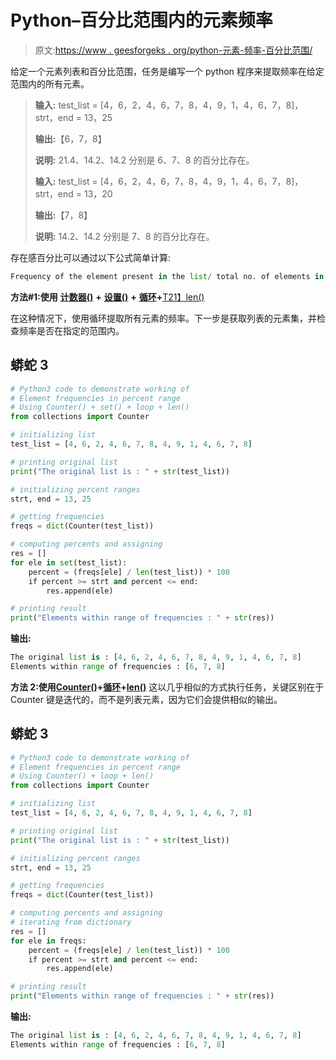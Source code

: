 # Python–百分比范围内的元素频率

> 原文:[https://www . geesforgeks . org/python-元素-频率-百分比范围/](https://www.geeksforgeeks.org/python-element-frequencies-in-percent-range/)

给定一个元素列表和百分比范围，任务是编写一个 python 程序来提取频率在给定范围内的所有元素。

> **输入:** test_list = [4，6，2，4，6，7，8，4，9，1，4，6，7，8]，strt，end = 13，25
> 
> **输出:**【6，7，8】
> 
> **说明:** 21.4、14.2、14.2 分别是 6、7、8 的百分比存在。
> 
> **输入:** test_list = [4，6，2，4，6，7，8，4，9，1，4，6，7，8]，strt，end = 13，20
> 
> **输出:**【7，8】
> 
> **说明:** 14.2、14.2 分别是 7、8 的百分比存在。

存在感百分比可以通过以下公式简单计算:

```py
Frequency of the element present in the list/ total no. of elements in the list
```

**方法#1:使用** [**计数器()**](https://www.geeksforgeeks.org/counters-in-python-set-1/) **+** [**设置()**](https://www.geeksforgeeks.org/python-sets/) **+** [**循环**](https://www.geeksforgeeks.org/loops-in-python/)**+**[T21】len()](https://www.geeksforgeeks.org/python-string-length-len/)

在这种情况下，使用循环提取所有元素的频率。下一步是获取列表的元素集，并检查频率是否在指定的范围内。

## 蟒蛇 3

```py
# Python3 code to demonstrate working of
# Element frequencies in percent range
# Using Counter() + set() + loop + len()
from collections import Counter

# initializing list
test_list = [4, 6, 2, 4, 6, 7, 8, 4, 9, 1, 4, 6, 7, 8]

# printing original list
print("The original list is : " + str(test_list))

# initializing percent ranges
strt, end = 13, 25

# getting frequencies
freqs = dict(Counter(test_list))

# computing percents and assigning
res = []
for ele in set(test_list):
    percent = (freqs[ele] / len(test_list)) * 100
    if percent >= strt and percent <= end:
        res.append(ele)

# printing result
print("Elements within range of frequencies : " + str(res))
```

**输出:**

```py
The original list is : [4, 6, 2, 4, 6, 7, 8, 4, 9, 1, 4, 6, 7, 8]
Elements within range of frequencies : [6, 7, 8]
```

**方法 2:使用**[**Counter()**](https://www.geeksforgeeks.org/counters-in-python-set-1/)**+**[**循环**](https://www.geeksforgeeks.org/loops-in-python/)**+**[**len()**](https://www.geeksforgeeks.org/python-string-length-len/)
这以几乎相似的方式执行任务，关键区别在于 Counter 键是迭代的，而不是列表元素，因为它们会提供相似的输出。

## 蟒蛇 3

```py
# Python3 code to demonstrate working of
# Element frequencies in percent range
# Using Counter() + loop + len()
from collections import Counter

# initializing list
test_list = [4, 6, 2, 4, 6, 7, 8, 4, 9, 1, 4, 6, 7, 8]

# printing original list
print("The original list is : " + str(test_list))

# initializing percent ranges
strt, end = 13, 25

# getting frequencies
freqs = dict(Counter(test_list))

# computing percents and assigning
# iterating from dictionary
res = []
for ele in freqs:
    percent = (freqs[ele] / len(test_list)) * 100
    if percent >= strt and percent <= end:
        res.append(ele)

# printing result
print("Elements within range of frequencies : " + str(res))
```

**输出:**

```py
The original list is : [4, 6, 2, 4, 6, 7, 8, 4, 9, 1, 4, 6, 7, 8]
Elements within range of frequencies : [6, 7, 8]
```